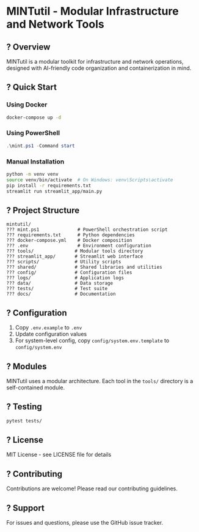 # MINTutil - Modular Infrastructure and Network Tools

## ? Overview
MINTutil is a modular toolkit for infrastructure and network operations, designed with AI-friendly code organization and containerization in mind.

## ? Quick Start

### Using Docker
```bash
docker-compose up -d
```

### Using PowerShell
```powershell
.\mint.ps1 -Command start
```

### Manual Installation
```bash
python -m venv venv
source venv/bin/activate  # On Windows: venv\Scripts\activate
pip install -r requirements.txt
streamlit run streamlit_app/main.py
```

## ? Project Structure
```
mintutil/
??? mint.ps1              # PowerShell orchestration script
??? requirements.txt      # Python dependencies
??? docker-compose.yml    # Docker composition
??? .env                  # Environment configuration
??? tools/               # Modular tools directory
??? streamlit_app/       # Streamlit web interface
??? scripts/             # Utility scripts
??? shared/              # Shared libraries and utilities
??? config/              # Configuration files
??? logs/                # Application logs
??? data/                # Data storage
??? tests/               # Test suite
??? docs/                # Documentation
```

## ? Configuration
1. Copy `.env.example` to `.env`
2. Update configuration values
3. For system-level config, copy `config/system.env.template` to `config/system.env`

## ? Modules
MINTutil uses a modular architecture. Each tool in the `tools/` directory is a self-contained module.

## ? Testing
```bash
pytest tests/
```

## ? License
MIT License - see LICENSE file for details

## ? Contributing
Contributions are welcome! Please read our contributing guidelines.

## ? Support
For issues and questions, please use the GitHub issue tracker.
